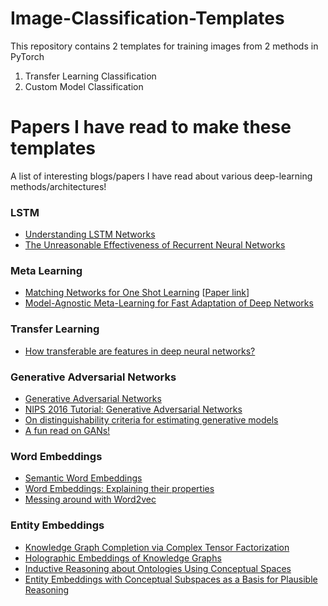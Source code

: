# Image-Classification-Templates

This repository contains 2 templates for training images from 2 methods in PyTorch

1. Transfer Learning Classification
2. Custom Model Classification 

# Papers I have read to make these templates
A list of interesting blogs/papers I have read about various deep-learning methods/architectures!

### LSTM
* [Understanding LSTM Networks](http://colah.github.io/posts/2015-08-Understanding-LSTMs/)
* [The Unreasonable Effectiveness of Recurrent Neural Networks](http://karpathy.github.io/2015/05/21/rnn-effectiveness/)

### Meta Learning
* [Matching Networks for One Shot Learning](https://github.com/karpathy/paper-notes/blob/master/matching_networks.md) [[Paper link](https://arxiv.org/abs/1606.04080)]
* [Model-Agnostic Meta-Learning for Fast Adaptation of Deep Networks](https://arxiv.org/abs/1703.03400)

### Transfer Learning
* [How transferable are features in deep neural networks?](https://arxiv.org/abs/1411.1792)

### Generative Adversarial Networks
* [Generative Adversarial Networks](https://arxiv.org/abs/1406.2661)
* [NIPS 2016 Tutorial: Generative Adversarial Networks](https://arxiv.org/abs/1701.00160)
* [On distinguishability criteria for estimating generative models](https://arxiv.org/pdf/1412.6515.pdf)
* [A fun read on GANs!](https://medium.com/@awjuliani/generative-adversarial-networks-explained-with-a-classic-spongebob-squarepants-episode-54deab2fce39#.b3qxec4m5)

### Word Embeddings
* [Semantic Word Embeddings](http://www.offconvex.org/2015/12/12/word-embeddings-1/)
* [Word Embeddings: Explaining their properties](http://www.offconvex.org/2016/02/14/word-embeddings-2/)
* [Messing around with Word2vec](https://quomodocumque.wordpress.com/2016/01/15/messing-around-with-word2vec/)

### Entity Embeddings
* [Knowledge Graph Completion via Complex Tensor Factorization](https://arxiv.org/abs/1702.06879)
* [Holographic Embeddings of Knowledge Graphs](https://arxiv.org/abs/1510.04935)
* [Inductive Reasoning about Ontologies Using Conceptual Spaces](https://users.cs.cf.ac.uk/JameelS1/AAAI-2017.pdf)
* [Entity Embeddings with Conceptual Subspaces as a Basis for Plausible Reasoning](https://arxiv.org/pdf/1602.05765.pdf)
